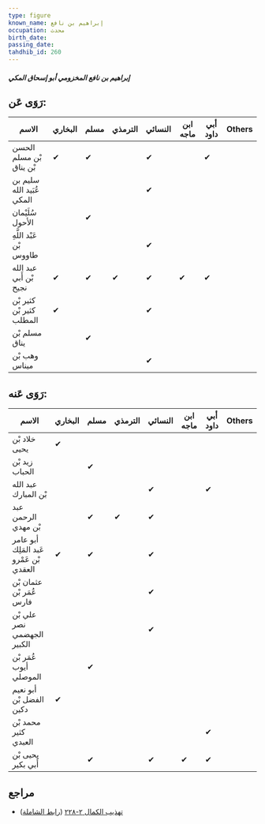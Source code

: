 ```yaml
---
type: figure
known_name: إبراهيم بن نافع
occupation: محدث
birth_date:
passing_date:
tahdhib_id: 260
---
```

##### إبراهيم بن نافع المخزومي أبو إسحاق المكي

## رَوَى عَن:
| الاسم                     | البخاري | مسلم | الترمذي | النسائي | ابن ماجه | أبي داود | Others |
| ------------------------- | ------- | ---- | ------- | ------- | -------- | -------- | ------ |
| الحسن بْن مسلم بْن يناق   | ✔       | ✔    |         | ✔       |          | ✔        |        |
| سليم بن عُبَيد الله المكي |         |      |         | ✔       |          |          |        |
| سُلَيْمان الأحول          |         | ✔    |         |         |          |          |        |
| عَبْد اللَّهِ بْن طاووس   |         |      |         | ✔       |          |          |        |
| عبد الله بْن أَبي نجيح    | ✔       | ✔    | ✔       | ✔       | ✔        | ✔        |        |
| كثير بْن كثير بْن المطلب  | ✔       |      |         | ✔       |          |          |        |
| مسلم بْن يناق             |         | ✔    |         |         |          |          |        |
| وهب بْن ميناس             |         |      |         | ✔       |          |          |        |
## رَوَى عَنه:
| الاسم                                   | البخاري | مسلم | الترمذي | النسائي | ابن ماجه | أبي داود | Others |
| --------------------------------------- | ------- | ---- | ------- | ------- | -------- | -------- | ------ |
| خلاد بْن يحيى                           | ✔       |      |         |         |          |          |        |
| زيد بْن الحباب                          |         | ✔    |         |         |          |          |        |
| عبد الله بْن المبارك                    |         |      |         | ✔       |          | ✔        |        |
| عبد الرحمن بْن مهدي                     |         | ✔    | ✔       | ✔       |          |          |        |
| أبو عامر عَبد المَلِك بْن عَمْرو العقدي | ✔       | ✔    |         | ✔       |          |          |        |
| عثمان بْن عُمَر بْن فارس                |         |      |         | ✔       |          |          |        |
| علي بْن نصر الجهضمي الكبير              |         |      |         | ✔       |          |          |        |
| عُمَر بْن أيوب الموصلي                  |         | ✔    |         |         |          |          |        |
| أبو نعيم الفضل بْن دكين                 | ✔       |      |         |         |          |          |        |
| محمد بْن كثير العبدي                    |         |      |         |         |          | ✔        |        |
| يحيى بْن أَبي بكير                      |         | ✔    |         | ✔       | ✔        | ✔        |        |
## مراجع
- [تهذيب الكمال ٢-٢٢٨](obsidian://open?vault=Tahdhib-al-Kamal&file=Figures/٢٦٠-إبراهيم%20بن%20نافع%20المخزومي%20أبو%20إسحاق%20المكي) ([رابط الشاملة](https://shamela.ws/book/3722/709))